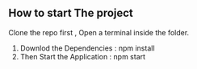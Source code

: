 ## How to start The project
Clone the repo first , Open a terminal inside the folder.

1. Downlod the Dependencies : npm install
3. Then Start the Application : npm start
